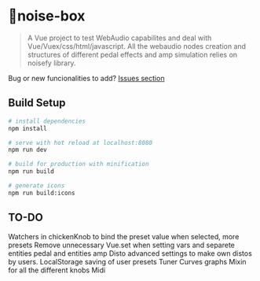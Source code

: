 # 🎸noise-box
> A Vue project to test WebAudio capabilites and deal with Vue/Vuex/css/html/javascript.
All the webaudio nodes creation and structures of different pedal effects and amp simulation relies on noisefy library.

Bug or new funcionalities to add? [Issues section](https://github.com/arturogalan/noise-box/issues)

## Build Setup
``` bash
# install dependencies
npm install

# serve with hot reload at localhost:8080
npm run dev

# build for production with minification
npm run build

# generate icons
npm run build:icons
```
## TO-DO
Watchers in chickenKnob to bind the preset value when selected, more presets
Remove unnecessary Vue.set when setting vars and separete entities pedal and entities amp
Disto advanced settings to make own distos by users.
LocalStorage saving of user presets
Tuner
Curves graphs
Mixin for all the different knobs
Midi
